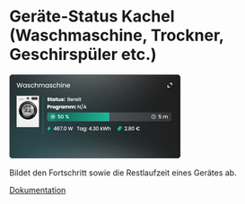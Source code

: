 # Geräte-Status Kachel (Waschmaschine, Trockner, Geschirspüler etc.)

![Bewohnerstatus-Kachel](https://github.com/da8ter/images/blob/main/waschmaschine.jpg)

Bildet den Fortschritt sowie die Restlaufzeit eines Gerätes ab.

[Dokumentation](https://github.com/da8ter/TileVisu-Geraete-Status-Kachel/blob/8174ec61aae0b2103119746516d29b2dab33be98/WashingMachineDryer/README.md)
